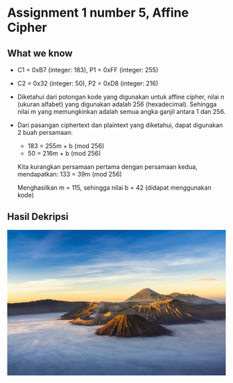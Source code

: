 # Assignment 1 number 5, Affine Cipher

## What we know
- C1 = 0xB7 (integer: 183), P1 = 0xFF (integer: 255)
- C2 = 0x32 (integer: 50), P2 = 0xD8 (integer: 216)
- Diketahui dari potongan kode yang digunakan untuk affine cipher, nilai n (ukuran alfabet) yang digunakan adalah 256 (hexadecimal).
Sehingga nilai m yang memungkinkan adalah semua angka ganjil antara 1 dan 256.
- Dari pasangan ciphertext dan plaintext yang diketahui, dapat digunakan 2 buah persamaan:
  - 183 = 255m + b (mod 256)
  - 50 = 216m + b (mod 256)

  Kita kurangkan persamaan pertama dengan persamaan kedua, mendapatkan: 133 = 39m (mod 256)

  Menghasilkan m = 115, sehingga nilai b = 42 (didapat menggunakan kode)

## Hasil Dekripsi
![Decrypted Image](./code/decrypted.jpeg)
